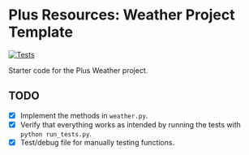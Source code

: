 # Plus Resources: Weather Project Template
[![Tests](https://github.com/BehnazShojaei/Python-project-weather-data/actions/workflows/tests.yml/badge.svg)](https://github.com/BehnazShojaei/Python-project-weather-data/actions/workflows/tests.yml)

Starter code for the Plus Weather project.

## TODO

- [x] Implement the methods in `weather.py`.
- [x] Verify that everything works as intended by running the tests with `python run_tests.py`.
- [x] Test/debug file for manually testing functions.